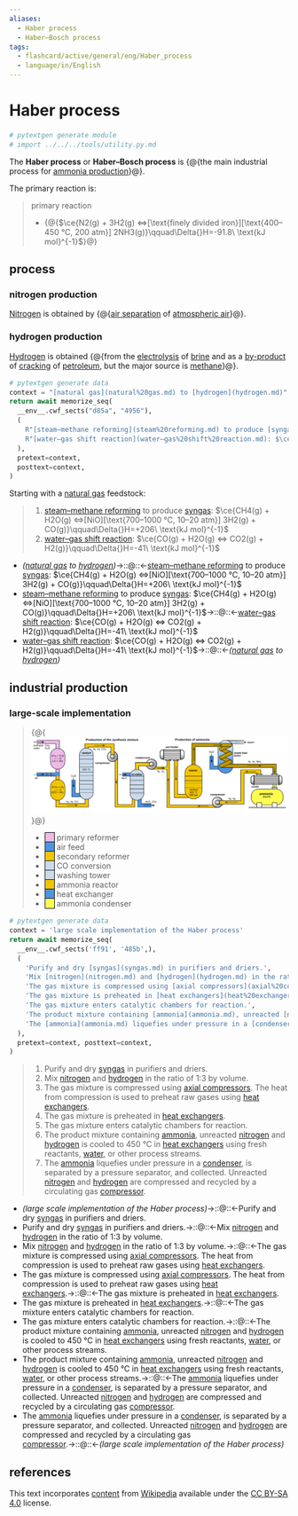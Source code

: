 ```yaml
---
aliases:
  - Haber process
  - Haber–Bosch process
tags:
  - flashcard/active/general/eng/Haber_process
  - language/in/English
---
```


# Haber process

```Python
# pytextgen generate module
# import ../../../tools/utility.py.md
```

The __Haber process__ or __Haber–Bosch process__ is {@{the main industrial process for [ammonia production](ammonia%20production.md)}@}. <!--SR:!2026-08-30,913,330-->

The primary reaction is:

> primary reaction
>
> - {@{$\ce{N2(g) + 3H2(g) <=>[\text{finely divided iron}][\text{400–450 °C, 200 atm}] 2NH3(g)}\qquad\Delta{}H=-91.8\ \text{kJ mol}^{-1}$}@} <!--SR:!2025-02-05,73,130-->

## process

### nitrogen production

[Nitrogen](nitrogen.md) is obtained by {@{[air separation](air%20separation.md) of [atmospheric air](atmosphere%20of%20Earth.md)}@}. <!--SR:!2025-10-23,619,310-->

### hydrogen production

[Hydrogen](hydrogen.md) is obtained {@{from the [electrolysis](electrolysis.md) of [brine](brine.md) and as a [by-product](by-product.md) of [cracking](cracking%20(chemistry).md) of [petroleum](petroleum.md), but the major source is [methane](methane.md)}@}. <!--SR:!2025-07-10,487,250-->

```Python
# pytextgen generate data
context = "[natural gas](natural%20gas.md) to [hydrogen](hydrogen.md)"
return await memorize_seq(
  __env__.cwf_sects("d85a", "4956"),
  (
    R"[steam–methane reforming](steam%20reforming.md) to produce [syngas](syngas.md): $\ce{CH4(g) + H2O(g) <=>[NiO][\text{700–1000 °C, 10–20 atm}] 3H2(g) + CO(g)}\qquad\Delta{}H=+206\ \text{kJ mol}^{-1}$",
    R"[water–gas shift reaction](water–gas%20shift%20reaction.md): $\ce{CO(g) + H2O(g) <=> CO2(g) + H2(g)}\qquad\Delta{}H=-41\ \text{kJ mol}^{-1}$",
  ),
  pretext=context,
  posttext=context,
)
```

Starting with a [natural gas](natural%20gas.md) feedstock:

<!--pytextgen generate section="d85a"--><!-- The following content is generated at 2023-05-02T11:22:28.877358+08:00. Any edits will be overridden! -->

> 1. [steam–methane reforming](steam%20reforming.md) to produce [syngas](syngas.md): $\ce{CH4(g) + H2O(g) <=>[NiO][\text{700–1000 °C, 10–20 atm}] 3H2(g) + CO(g)}\qquad\Delta{}H=+206\ \text{kJ mol}^{-1}$
> 2. [water–gas shift reaction](water–gas%20shift%20reaction.md): $\ce{CO(g) + H2O(g) <=> CO2(g) + H2(g)}\qquad\Delta{}H=-41\ \text{kJ mol}^{-1}$

<!--/pytextgen-->

<!--pytextgen generate section="4956"--><!-- The following content is generated at 2024-01-04T20:17:51.755623+08:00. Any edits will be overridden! -->

- _([natural gas](natural%20gas.md) to [hydrogen](hydrogen.md))_→::@::←[steam–methane reforming](steam%20reforming.md) to produce [syngas](syngas.md): $\ce{CH4(g) + H2O(g) <=>[NiO][\text{700–1000 °C, 10–20 atm}] 3H2(g) + CO(g)}\qquad\Delta{}H=+206\ \text{kJ mol}^{-1}$ <!--SR:!2025-02-02,7,130!2025-11-23,655,330-->
- [steam–methane reforming](steam%20reforming.md) to produce [syngas](syngas.md): $\ce{CH4(g) + H2O(g) <=>[NiO][\text{700–1000 °C, 10–20 atm}] 3H2(g) + CO(g)}\qquad\Delta{}H=+206\ \text{kJ mol}^{-1}$→::@::←[water–gas shift reaction](water–gas%20shift%20reaction.md): $\ce{CO(g) + H2O(g) <=> CO2(g) + H2(g)}\qquad\Delta{}H=-41\ \text{kJ mol}^{-1}$ <!--SR:!2025-02-25,33,130!2025-05-22,454,250-->
- [water–gas shift reaction](water–gas%20shift%20reaction.md): $\ce{CO(g) + H2O(g) <=> CO2(g) + H2(g)}\qquad\Delta{}H=-41\ \text{kJ mol}^{-1}$→::@::←_([natural gas](natural%20gas.md) to [hydrogen](hydrogen.md))_ <!--SR:!2028-09-13,1528,350!2025-10-01,455,210-->

<!--/pytextgen-->

## industrial production

### large-scale implementation

> {@{![process flow diagram of the Haber process](../../archives/Wikimedia%20Commons/Haber-Bosch-En.svg)}@}
>
> - <span style="border:thin solid black"><span style="border-left:1.2em solid;border-left-color:#ecbae7" title="#ECBAE7">&#xFEFF;</span></span> primary reformer
> - <span style="border:thin solid black"><span style="border-left:1.2em solid;border-left-color:#4d94e1" title="#4D94E1">&#xFEFF;</span></span> air feed
> - <span style="border:thin solid black"><span style="border-left:1.2em solid;border-left-color:#f2c500" title="#F2C500">&#xFEFF;</span></span> secondary reformer
> - <span style="border:thin solid black"><span style="border-left:1.2em solid;border-left-color:#cadaeb" title="#CADAEB">&#xFEFF;</span></span> CO conversion
> - <span style="border:thin solid black"><span style="border-left:1.2em solid;border-left-color:#cadaeb" title="#CADAEB">&#xFEFF;</span></span> washing tower
> - <span style="border:thin solid black"><span style="border-left:1.2em solid;border-left-color:#f2c500" title="#F2C500">&#xFEFF;</span></span> ammonia reactor
> - <span style="border:thin solid black"><span style="border-left:1.2em solid;border-left-color:#4d94e1" title="#4D94E1">&#xFEFF;</span></span> heat exchanger
> - <span style="border:thin solid black"><span style="border-left:1.2em solid;border-left-color:#fffc51" title="#FFFC51">&#xFEFF;</span></span> ammonia condenser <!--SR:!2025-11-17,415,230-->

```Python
# pytextgen generate data
context = 'large scale implementation of the Haber process'
return await memorize_seq(
  __env__.cwf_sects('ff91', '485b',),
  (
    'Purify and dry [syngas](syngas.md) in purifiers and driers.',
    'Mix [nitrogen](nitrogen.md) and [hydrogen](hydrogen.md) in the ratio of 1:3 by volume.',
    'The gas mixture is compressed using [axial compressors](axial%20compressor.md). The heat from compression is used to preheat raw gases using [heat exchangers](heat%20exchanger.md).',
    'The gas mixture is preheated in [heat exchangers](heat%20exchanger.md).',
    'The gas mixture enters catalytic chambers for reaction.',
    'The product mixture containing [ammonia](ammonia.md), unreacted [nitrogen](nitrogen.md) and [hydrogen](hydrogen.md) is cooled to 450 °C in [heat exchangers](heat%20exchanger.md) using fresh reactants, [water](water.md), or other process streams.',
    'The [ammonia](ammonia.md) liquefies under pressure in a [condenser](condenser.md), is separated by a pressure separator, and collected. Unreacted [nitrogen](nitrogen.md) and [hydrogen](hydrogen.md) are compressed and recycled by a circulating gas [compressor](compressor.md).',
  ),
  pretext=context, posttext=context,
)
```

<!--pytextgen generate section="ff91"--><!-- The following content is generated at 2023-05-02T10:02:01.861492+08:00. Any edits will be overridden! -->

> 1. Purify and dry [syngas](syngas.md) in purifiers and driers.
> 2. Mix [nitrogen](nitrogen.md) and [hydrogen](hydrogen.md) in the ratio of 1:3 by volume.
> 3. The gas mixture is compressed using [axial compressors](axial%20compressor.md). The heat from compression is used to preheat raw gases using [heat exchangers](heat%20exchanger.md).
> 4. The gas mixture is preheated in [heat exchangers](heat%20exchanger.md).
> 5. The gas mixture enters catalytic chambers for reaction.
> 6. The product mixture containing [ammonia](ammonia.md), unreacted [nitrogen](nitrogen.md) and [hydrogen](hydrogen.md) is cooled to 450 °C in [heat exchangers](heat%20exchanger.md) using fresh reactants, [water](water.md), or other process streams.
> 7. The [ammonia](ammonia.md) liquefies under pressure in a [condenser](condenser.md), is separated by a pressure separator, and collected. Unreacted [nitrogen](nitrogen.md) and [hydrogen](hydrogen.md) are compressed and recycled by a circulating gas [compressor](compressor.md).

<!--/pytextgen-->

<!--pytextgen generate section="485b"--><!-- The following content is generated at 2024-01-04T20:17:51.833127+08:00. Any edits will be overridden! -->

- _(large scale implementation of the Haber process)_→::@::←Purify and dry [syngas](syngas.md) in purifiers and driers. <!--SR:!2025-12-23,662,310!2027-12-11,1309,350-->
- Purify and dry [syngas](syngas.md) in purifiers and driers.→::@::←Mix [nitrogen](nitrogen.md) and [hydrogen](hydrogen.md) in the ratio of 1:3 by volume. <!--SR:!2025-10-01,604,310!2026-02-27,709,310-->
- Mix [nitrogen](nitrogen.md) and [hydrogen](hydrogen.md) in the ratio of 1:3 by volume.→::@::←The gas mixture is compressed using [axial compressors](axial%20compressor.md). The heat from compression is used to preheat raw gases using [heat exchangers](heat%20exchanger.md). <!--SR:!2025-07-23,461,230!2025-03-09,234,250-->
- The gas mixture is compressed using [axial compressors](axial%20compressor.md). The heat from compression is used to preheat raw gases using [heat exchangers](heat%20exchanger.md).→::@::←The gas mixture is preheated in [heat exchangers](heat%20exchanger.md). <!--SR:!2028-07-15,1261,290!2025-02-06,74,130-->
- The gas mixture is preheated in [heat exchangers](heat%20exchanger.md).→::@::←The gas mixture enters catalytic chambers for reaction. <!--SR:!2026-09-15,926,330!2025-03-20,454,290-->
- The gas mixture enters catalytic chambers for reaction.→::@::←The product mixture containing [ammonia](ammonia.md), unreacted [nitrogen](nitrogen.md) and [hydrogen](hydrogen.md) is cooled to 450 °C in [heat exchangers](heat%20exchanger.md) using fresh reactants, [water](water.md), or other process streams. <!--SR:!2025-05-01,193,170!2026-12-02,986,330-->
- The product mixture containing [ammonia](ammonia.md), unreacted [nitrogen](nitrogen.md) and [hydrogen](hydrogen.md) is cooled to 450 °C in [heat exchangers](heat%20exchanger.md) using fresh reactants, [water](water.md), or other process streams.→::@::←The [ammonia](ammonia.md) liquefies under pressure in a [condenser](condenser.md), is separated by a pressure separator, and collected. Unreacted [nitrogen](nitrogen.md) and [hydrogen](hydrogen.md) are compressed and recycled by a circulating gas [compressor](compressor.md). <!--SR:!2025-07-05,484,250!2025-05-29,459,250-->
- The [ammonia](ammonia.md) liquefies under pressure in a [condenser](condenser.md), is separated by a pressure separator, and collected. Unreacted [nitrogen](nitrogen.md) and [hydrogen](hydrogen.md) are compressed and recycled by a circulating gas [compressor](compressor.md).→::@::←_(large scale implementation of the Haber process)_ <!--SR:!2026-09-09,921,330!2025-09-04,448,230-->

<!--/pytextgen-->

## references

This text incorporates [content](https://en.wikipedia.org/wiki/Haber_process) from [Wikipedia](Wikipedia.md) available under the [CC BY-SA 4.0](https://creativecommons.org/licenses/by-sa/4.0/) license.
